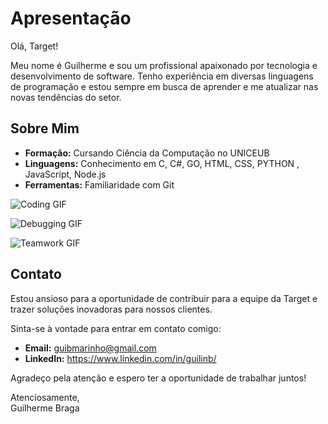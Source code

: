 # Apresentação

Olá, Target!

Meu nome é Guilherme e sou um profissional apaixonado por tecnologia e desenvolvimento de software. Tenho experiência em diversas linguagens de programação e estou sempre em busca de aprender e me atualizar nas novas tendências do setor.

## Sobre Mim

- **Formação:** Cursando Ciência da Computação no UNICEUB
- **Linguagens:** Conhecimento em C, C#, GO, HTML, CSS, PYTHON , JavaScript, Node.js
- **Ferramentas:** Familiaridade com Git



![Coding GIF](https://media.giphy.com/media/xT9IgG50FzVjZlm1qG/giphy.gif)

![Debugging GIF](https://media.giphy.com/media/3o7btOQOD6P9W8YpX6/giphy.gif)

![Teamwork GIF](https://media.giphy.com/media/l2JHRo2D1TlgW5UBK/giphy.gif)

## Contato

Estou ansioso para a oportunidade de contribuir para a equipe da Target e trazer soluções inovadoras para nossos clientes. 

Sinta-se à vontade para entrar em contato comigo:

- **Email:** guibmarinho@gmail.com
- **LinkedIn:** https://www.linkedin.com/in/guilinb/

Agradeço pela atenção e espero ter a oportunidade de trabalhar juntos!

Atenciosamente,  
Guilherme Braga

